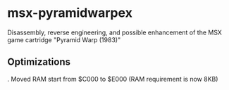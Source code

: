 # msx-pyramidwarpex
Disassembly, reverse engineering, and possible enhancement of the MSX game cartridge "Pyramid Warp (1983)"

## Optimizations

. Moved RAM start from $C000 to $E000 (RAM requirement is now 8KB)
